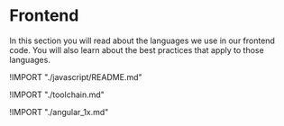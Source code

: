 # Frontend
In this section you will read about the languages we use in our frontend code. You will also learn about the best practices that apply to those languages.

!IMPORT "./javascript/README.md"

!IMPORT "./toolchain.md"

!IMPORT "./angular_1x.md"